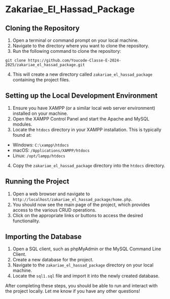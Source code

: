 # Zakariae_El_Hassad_Package

## Cloning the Repository
1. Open a terminal or command prompt on your local machine.
2. Navigate to the directory where you want to clone the repository.
3. Run the following command to clone the repository:
```
git clone https://github.com/Youcode-Classe-E-2024-2025/zakariae_el_hassad_package.git
```
4. This will create a new directory called `zakariae_el_hassad_package` containing the project files.

## Setting up the Local Development Environment
1. Ensure you have XAMPP (or a similar local web server environment) installed on your machine.
2. Open the XAMPP Control Panel and start the Apache and MySQL modules.
3. Locate the `htdocs` directory in your XAMPP installation. This is typically found at:
- Windows: `C:\xampp\htdocs`
- macOS: `/Applications/XAMPP/htdocs`
- Linux: `/opt/lampp/htdocs`
4. Copy the `zakariae_el_hassad_package` directory into the `htdocs` directory.

## Running the Project
1. Open a web browser and navigate to `http://localhost/zakariae_el_hassad_package/home.php`.
2. You should now see the main page of the project, which provides access to the various CRUD operations.
3. Click on the appropriate links or buttons to access the desired functionality.

## Importing the Database
1. Open a SQL client, such as phpMyAdmin or the MySQL Command Line Client.
2. Create a new database for the project.
3. Navigate to the `zakariae_el_hassad_package` directory on your local machine.
4. Locate the `sql1.sql` file and import it into the newly created database.

After completing these steps, you should be able to run and interact with the project locally. Let me know if you have any other questions!
